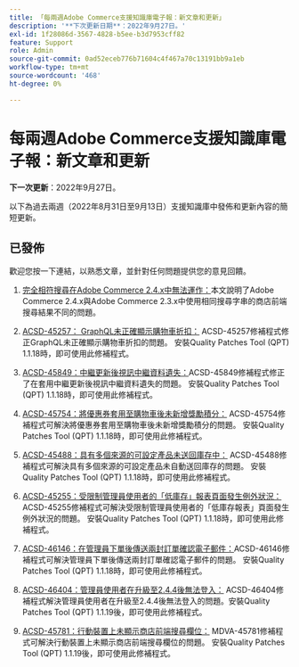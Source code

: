 ```yaml
---
title: 「每兩週Adobe Commerce支援知識庫電子報：新文章和更新」
description: '**下次更新日期**：2022年9月27日。'
exl-id: 1f28086d-3567-4828-b5ee-b3d7953cff82
feature: Support
role: Admin
source-git-commit: 0ad52eceb776b71604c4f467a70c13191bb9a1eb
workflow-type: tm+mt
source-wordcount: '468'
ht-degree: 0%

---
```


# 每兩週Adobe Commerce支援知識庫電子報：新文章和更新

**下一次更新**：2022年9月27日。

以下為過去兩週（2022年8月31日至9月13日）支援知識庫中發佈和更新內容的簡短更新。

## 已發佈

歡迎您按一下連結，以熟悉文章，並針對任何問題提供您的意見回饋。

1. [完全相符搜尋在Adobe Commerce 2.4.x中無法運作：](/help/troubleshooting/miscellaneous/exact-match-search-for-product-not-working-in-adobe-commerce.md)本文說明了Adobe Commerce 2.4.x與Adobe Commerce 2.3.x中使用相同搜尋字串的商店前端搜尋結果不同的問題。

1. [ACSD-45257： GraphQL未正確顯示購物車折扣：](/help/support-tools/patches-available-in-qpt-tool/v1-1-18/acsd-45257-graphql-doesnt-display-cart-discount-correctly.md) ACSD-45257修補程式修正GraphQL未正確顯示購物車折扣的問題。 安裝Quality Patches Tool (QPT) 1.1.18時，即可使用此修補程式。

1. [ACSD-45849：中繼更新後視訊中繼資料遺失：](/help/support-tools/patches-available-in-qpt-tool/v1-1-18/acsd-45849-video-metadata-lost-after-staging-update.md)ACSD-45849修補程式修正了在套用中繼更新後視訊中繼資料遺失的問題。 安裝Quality Patches Tool (QPT) 1.1.18時，即可使用此修補程式。

1. [ACSD-45754：將優惠券套用至購物車後未新增獎勵積分：](https://experienceleague.adobe.com/docs/commerce-knowledge-base/kb/support-tools/patches/acsd-45754-reward-points-not-added-after-applying-coupon-to-the-cart.html) ACSD-45754修補程式可解決將優惠券套用至購物車後未新增獎勵積分的問題。 安裝Quality Patches Tool (QPT) 1.1.18時，即可使用此修補程式。

1. [ACSD-45488：具有多個來源的可設定產品未送回庫存中：](/help/support-tools/patches-available-in-qpt-tool/v1-1-18/acsd-45488-configurable-product-with-multiple-sources-not-returned-to-in-stock.md) ACSD-45488修補程式可解決具有多個來源的可設定產品未自動送回庫存的問題。 安裝Quality Patches Tool (QPT) 1.1.18時，即可使用此修補程式。

1. [ACSD-45255：受限制管理員使用者的「低庫存」報表頁面發生例外狀況：](/help/support-tools/patches-available-in-qpt-tool/v1-1-18/acsd-45255-exception-on-low-stock-report-page-for-restricted-admin-user.md) ACSD-45255修補程式可解決受限制管理員使用者的「低庫存報表」頁面發生例外狀況的問題。 安裝Quality Patches Tool (QPT) 1.1.18時，即可使用此修補程式。

1. [ACSD-46146：在管理員下單後傳送兩封訂單確認電子郵件：](/help/support-tools/patches-available-in-qpt-tool/v1-1-18/acsd-46146-two-order-confirmation-emails-are-sent-after-placing-order-from-admin.md)ACSD-46146修補程式可解決管理員下單後傳送兩封訂單確認電子郵件的問題。 安裝Quality Patches Tool (QPT) 1.1.18時，即可使用此修補程式。

1. [ACSD-46404：管理員使用者在升級至2.4.4後無法登入：](/help/support-tools/patches-available-in-qpt-tool/v1-1-19/acsd-46404-admin-user-cannot-log-in-after-upgrading-to-2-4-4.md) ACSD-46404修補程式解決管理員使用者在升級至2.4.4後無法登入的問題。安裝Quality Patches Tool (QPT) 1.1.19後，即可使用此修補程式。

1. [ACSD-45781：行動裝置上未顯示商店前端搜尋欄位：](/help/support-tools/patches-available-in-qpt-tool/v1-1-19/acsd-45781-store-front-search-field-not-displayed-on-mobile.md) MDVA-45781修補程式可解決行動裝置上未顯示商店前端搜尋欄位的問題。 安裝Quality Patches Tool (QPT) 1.1.19後，即可使用此修補程式。
